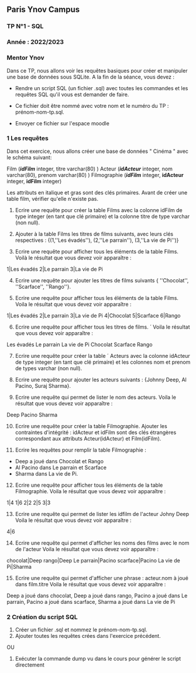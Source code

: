 ## Paris Ynov Campus

### TP N°1 - SQL
### Année : 2022/2023
### Mentor Ynov

Dans ce TP, nous allons voir les requêtes basiques pour créer et manipuler une base de données sous SQLite. A la fin de la séance, vous devez :

- Rendre un script SQL (un fichier .sql) avec toutes les commandes et les requêtes SQL qu'il vous est demander de faire.

- Ce fichier doit être nommé avec votre nom et le numéro du TP : prénom-nom-tp.sql.

- Envoyer ce fichier sur l'espace moodle

### 1 Les requêtes

Dans cet exercice, nous allons créer une base de données " Cinéma " avec le schéma suivant:

Film (***idFilm*** integer, titre varchar(80) )
Acteur (***idActeur*** integer, nom varchar(80), prenom varchar(80) )
Filmographie (***idFilm*** integer, **idActeur** integer, **idFilm** integer)

Les attributs en italique et gras sont des clés primaires.
Avant de créer une table film, vérifier qu'elle n'existe pas.

1. Ecrire une requête pour créer la table Films avec la colonne idFilm de type integer (en tant que clé primaire) et la colonne titre de type varchar (non null).

2. Ajouter à la table Films les titres de films suivants, avec leurs clés respectives : 
{(1,''Les évadés''), (2,''Le parrain''), (3,''La vie de Pi'')}

3. Ecrire une requête pour afficher tous les éléments de la table Films.
Voilà le résultat que vous devez voir apparaître :

1|Les évadés
2|Le parrain
3|La vie de Pi

4. Ecrire une requête pour ajouter les titres de films suivants { ''Chocolat'',  ''Scarface'', ''Rango''}.

5. Ecrire une requête pour afficher tous les éléments de la table Films.
Voila le résultat que vous devez voir apparaître :

1|Les évadés
2|Le parrain
3|La vie de Pi
4|Chocolat
5|Scarface
6|Rango

6. Ecrire une requête pour afficher tous les titres de films. ´
Voila le résultat que vous devez voir apparaître :

Les évadés
Le parrain
La vie de Pi
Chocolat
Scarface
Rango

7. Ecrire une requête pour créer la table ´ Acteurs avec la colonne idActeur de type integer (en tant que clé primaire) et les colonnes nom et prenom de types varchar (non null).

8. Ecrire une requête pour ajouter les acteurs suivants : {Johnny Deep, Al Pacino, Suraj
Sharma}.

9. Ecrire une requête qui permet de lister le nom des acteurs.
Voila le résultat que vous devez voir apparaître :

Deep
Pacino
Sharma

10. Ecrire une requête pour créer la table Filmographie. Ajouter les contraintes d'intégrité :
idActeur et idFilm sont des clés étrangères correspondant aux attributs Acteur(idActeur)
et Film(idFilm).

11. Ecrire les requêtes pour remplir la table Filmographie :
- Deep a joué dans Chocolat et Rango
- Al Pacino dans Le parrain et Scarface 	
- Sharma dans La vie de Pi.

12. Ecrire une requête pour afficher tous les éléments de la table Filmographie.
Voila le résultat que vous devez voir apparaître :

1|4
1|6
2|2
2|5
3|3

13. Ecrire une requête qui permet de lister les idfilm de l'acteur Johny Deep
Voila le résultat que vous devez voir apparaître :

4|6

14. Ecrire une requête qui permet d'afficher les noms des films avec le nom de l'acteur
Voila le résultat que vous devez voir apparaître :

chocolat|Deep
rango|Deep
Le parrain|Pacino
scarface|Pacino
La vie de Pi|Sharma

15. Ecrire une requête qui permet d'afficher une phrase : acteur.nom à joué dans film.titre
Voila le résultat que vous devez voir apparaître :

Deep a joué dans chocolat,
Deep a joué dans rango,
Pacino a joué dans Le parrain,
Pacino a joué dans scarface,
Sharma a joué dans La vie de Pi

### 2 Création du script SQL

1. Créer un fichier .sql et nommez le prénom-nom-tp.sql.
2. Ajouter toutes les requêtes crées dans l'exercice précédent.

OU

1. Exécuter la commande dump vu dans le cours pour générer le script directement